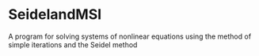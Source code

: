 # SeidelandMSI
A program for solving systems of nonlinear equations using the method of simple iterations and the Seidel method 
